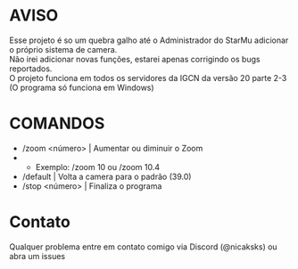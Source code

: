 # AVISO
Esse projeto é so um quebra galho até o Administrador do StarMu adicionar o próprio sistema de camera.<br>
Não irei adicionar novas funções, estarei apenas corrigindo os bugs reportados.<br>
O projeto funciona em todos os servidores da IGCN da versão 20 parte 2-3 (O programa só funciona em Windows)

# COMANDOS
- /zoom <número> | Aumentar ou diminuir o Zoom
- - Exemplo: /zoom 10 ou /zoom 10.4
- /default | Volta a camera para o padrão (39.0)
- /stop <número> | Finaliza o programa

# Contato
Qualquer problema entre em contato comigo via Discord (@nicaksks) ou abra um issues